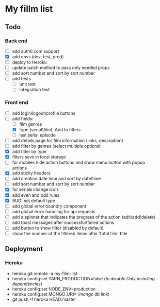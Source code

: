 # My fillm list

## Todo

### Back end

- [ ] add auth0.com support
- [x] add envs (dev, test, prod)
- [ ] deploy to Heroku
- [ ] update patch method to pass only needed props
- [ ] add sort number and sort by sort number
- [ ] add tests
  - [ ] unit test
  - [ ] integration test

### Front end

- [ ] add login\logout\profile buttons
- [ ] add fields:
  - [ ] film genres
  - [x] type (serial\film). Add to filters
  - [ ] last serial episode
- [ ]  add details page for film information (links, description)
- [ ]  add filter by genres (select multiple options)
- [x]  add filter by type
- [x]  filters save in local storage
- [ ]  for mobiles hide action buttons and show menu button with popup actions
- [x]  add sticky headers
- [ ]  add creation date time and sort by date\time
- [ ]  add sort number and sort by sort number
- [x]  for serials change icon
- [x]  add even and odd rules
- [x]  BUG: set default type
- [ ]  add global error boundry component
- [ ]  add global error handling for api requests
- [ ]  add a spinner that indicates the progress of the action (edit\add\delete)
- [ ]  add toast messages after successful\failed actions
- [ ]  add button to show filter (disabled by default)
- [ ]  show the number of the filtered items after 'total film' title

## Deployment

### Heroku

- heroku git:remote -a my-film-list
- heroku config:set YARN_PRODUCTION=false (*to disable Only installing dependencies*)
- heroku config:set NODE_ENV=production
- heroku config:set MONGO_URI= (*mongo db link*)
- git push -f heroku HEAD:master
